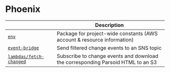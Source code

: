 Phoenix
=======

| | Description |
| ---- | ---- |
| [`env`](env) | Package for project-wide constants (AWS account & resource information) |
| [`event-bridge`](event-bridge) | Send filtered change events to an SNS topic |
| [`lambdas/fetch-changed`](lambdas/fetch-changed) | Subscribe to change events and download the corresponding Parsoid HTML to an S3 |
